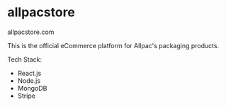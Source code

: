 # allpacstore
allpacstore.com

This is the official eCommerce platform for Allpac's packaging products.

Tech Stack:
- React.js
- Node.js
- MongoDB
- Stripe
